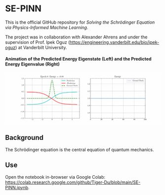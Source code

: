 # SE-PINN

This is the official GitHub repository for _Solving the Schrödinger Equation via Physics-Informed Machine Learning_.

The project was in collaboration with Alexander Ahrens and under the supervision of Prof. Ipek Oguz (https://engineering.vanderbilt.edu/bio/ipek-oguz) at Vanderbilt University.

#### Animation of the Predicted Energy Eigenstate (Left) and the Predicted Energy Eigenvalue (Right)

![Animation of PINN](SE-PINN.gif)

## Background

The Schrödinger equation is the central equation of quantum mechanics.

## Use

Open the notebook in-browser via Google Colab: https://colab.research.google.com/github/Tiger-Du/blob/main/SE-PINN.ipynb.

